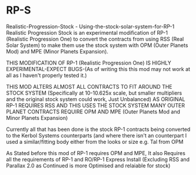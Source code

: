 # RP-S
Realistic-Progression-Stock - Using-the-stock-solar-system-for-RP-1
Realistic Progression Stock is an experimental modification of RP-1 (Realistic Progression One) to convert the contracts from using RSS (Real Solar System) to make them use the stock system with OPM (Outer Planets Mod) and MPE (Minor Planets Expansion).

THIS MODIFICATION OF RP-1 (Realistic Progression One) IS HIGHLY EXPERIMENTAL-EXPECT BUGS-(As of writing this this mod may not work at all as I haven't properly tested it.)

THIS MOD ALTERS ALMOST ALL CONTRACTS TO FIT AROUND THE STOCK SYSTEM (Specifically at 10-10.625x scale, but smaller multipliers and the original stock system could work, Just Unbalanced)
AS ORIGINAL RP-1 REQUIRES RSS AND THIS USES THE STOCK SYSTEM MANY OUTER PLANET CONTRACTS REQUIRE OPM AND MPE (Outer Planets Mod and Minor Planets Expansion)

Currently all that has been done is the stock RP-1 contracts being converted to the Kerbol Systems counterparts (and where there isn't an counterpart I used a similar/fitting body either from the looks or size e.g. Tal from OPM

As Stated before this mod of RP-1 requires OPM and MPE, It also Requires all the requirements of RP-1 and RO/RP-1 Express Install (Excluding RSS and Parallax 2.0 as Continued is more Optimised and relaiable for stock)
